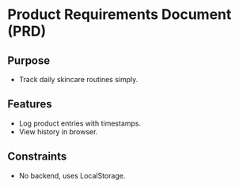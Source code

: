 # Product Requirements Document (PRD)
## Purpose
- Track daily skincare routines simply.
## Features
- Log product entries with timestamps.
- View history in browser.
## Constraints
- No backend, uses LocalStorage.